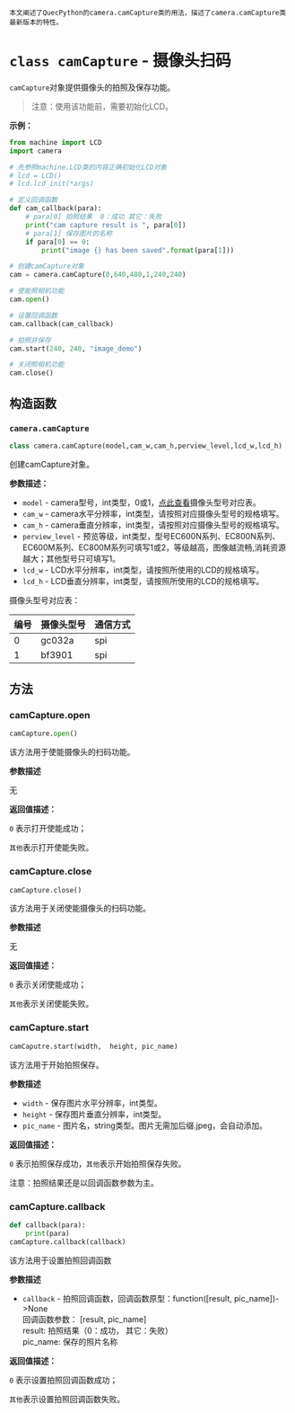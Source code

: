 

```
本文阐述了QuecPython的camera.camCapture类的用法，描述了camera.camCapture类最新版本的特性。
```



# `class camCapture` - 摄像头扫码

`camCapture`对象提供摄像头的拍照及保存功能。

> 注意：使用该功能前，需要初始化LCD。

**示例：**

```python
from machine import LCD
import camera

# 先参照machine.LCD类的内容正确初始化LCD对象
# lcd = LCD()
# lcd.lcd_init(*args)

# 定义回调函数
def cam_callback(para):
    # para[0] 拍照结果 	0：成功 其它：失败
    print("cam capture result is ", para[0])		
    # para[1] 保存图片的名称
    if para[0] == 0:
        print("image {} has been saved".format(para[1])) 

# 创建camCapture对象
cam = camera.camCapture(0,640,480,1,240,240)

# 使能照相机功能
cam.open()

# 设置回调函数
cam.callback(cam_callback)

# 拍照并保存
cam.start(240, 240, "image_demo")

# 关闭照相机功能
cam.close()
```

## 构造函数

### `camera.camCapture`

```python
class camera.camCapture(model,cam_w,cam_h,perview_level,lcd_w,lcd_h)
```

创建camCapture对象。

**参数描述：**

- `model` - camera型号，int类型，0或1，<a href="#label_cam_map3">点此查看</a>摄像头型号对应表。
- `cam_w` - camera水平分辨率，int类型，请按照对应摄像头型号的规格填写。
- `cam_h` - camera垂直分辨率，int类型，请按照对应摄像头型号的规格填写。
- `perview_level` - 预览等级，int类型，型号EC600N系列、EC800N系列、EC600M系列、EC800M系列可填写1或2，等级越高，图像越流畅,消耗资源越大；其他型号只可填写1。
- `lcd_w` - LCD水平分辨率，int类型，请按照所使用的LCD的规格填写。
- `lcd_h` - LCD垂直分辨率，int类型，请按照所使用的LCD的规格填写。

<span id="label_cam_map3">摄像头型号对应表：</span>

| 编号 | 摄像头型号 | 通信方式 |
| ---- | ---------- | -------- |
| 0    | gc032a     | spi      |
| 1    | bf3901     | spi      |

## 方法

### camCapture.open

```python
camCapture.open()
```

该方法用于使能摄像头的扫码功能。

**参数描述**

无

**返回值描述：**

`0` 表示打开使能成功；

`其他`表示打开使能失败。

### camCapture.close

```python
camCapture.close()
```

该方法用于关闭使能摄像头的扫码功能。

**参数描述**

无

**返回值描述：**

`0` 表示关闭使能成功；

`其他`表示关闭使能失败。

### camCapture.start

```python
camCaputre.start(width,  height, pic_name)
```

该方法用于开始拍照保存。

**参数描述**

- `width` - 保存图片水平分辨率，int类型。
- `height` - 保存图片垂直分辨率，int类型。
- `pic_name` - 图片名，string类型。图片无需加后缀.jpeg，会自动添加。

**返回值描述：**

`0` 表示拍照保存成功，`其他`表示开始拍照保存失败。

注意：拍照结果还是以回调函数参数为主。

### camCapture.callback

```python
def callback(para):
    print(para)
camCapture.callback(callback)
```

该方法用于设置拍照回调函数

**参数描述**

- `callback` - 拍照回调函数，回调函数原型：function([result, pic_name])->None<br />回调函数参数： [result, pic_name]<br />result: 拍照结果（0：成功， 其它：失败）<br />pic_name: 保存的照片名称

**返回值描述：**

`0` 表示设置拍照回调函数成功；

`其他`表示设置拍照回调函数失败。

